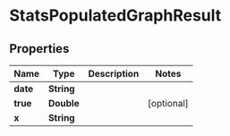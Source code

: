 

# StatsPopulatedGraphResult


## Properties

| Name | Type | Description | Notes |
|------------ | ------------- | ------------- | -------------|
|**date** | **String** |  |  |
|**true** | **Double** |  |  [optional] |
|**x** | **String** |  |  |



